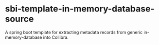 # sbi-template-in-memory-database-source
A spring boot template for extracting metadata records from generic in-memory-database into Collibra.
